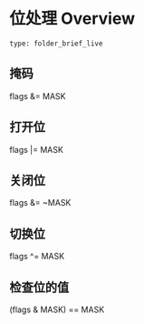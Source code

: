 # 位处理 Overview
 
```ccard
type: folder_brief_live
```
 
## 掩码
flags &= MASK
## 打开位
flags |= MASK
## 关闭位
flags &= ~MASK
## 切换位
flags ^= MASK
## 检查位的值
(flags & MASK)  == MASK